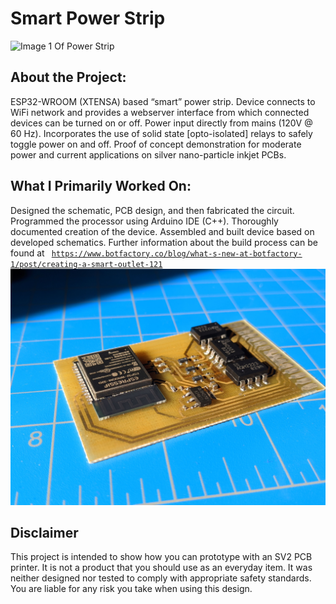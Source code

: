# Smart Power Strip
![Image 1 Of Power Strip](https://github.com/md-raz/images/blob/main/ir_attachment_89365.gif)
## About the Project:
ESP32-WROOM (XTENSA) based “smart” power strip. Device connects to WiFi network and provides a webserver interface from which connected devices can be turned on or off. Power input directly from mains (120V @ 60 Hz). Incorporates the use of solid state [opto-isolated] relays to safely toggle power on and off. Proof of concept demonstration for moderate power and current applications on silver nano-particle inkjet PCBs.

## What I Primarily Worked On:
Designed the schematic, PCB design, and then fabricated the circuit. Programmed the processor using Arduino IDE (C++). Thoroughly documented creation of the device. Assembled and built device based on developed schematics.
Further information about the build process can be found at <code> https://www.botfactory.co/blog/what-s-new-at-botfactory-1/post/creating-a-smart-outlet-121 </code> 
![Image 2 Of Power Strip](https://github.com/md-raz/images/blob/main/ir_attachment_88041.jpeg)

## Disclaimer
This project is intended to show how you can prototype with an SV2 PCB printer. It is not a product that you should use as an everyday item. It was neither designed nor tested to comply with appropriate safety standards. You are liable for any risk you take when using this design.

